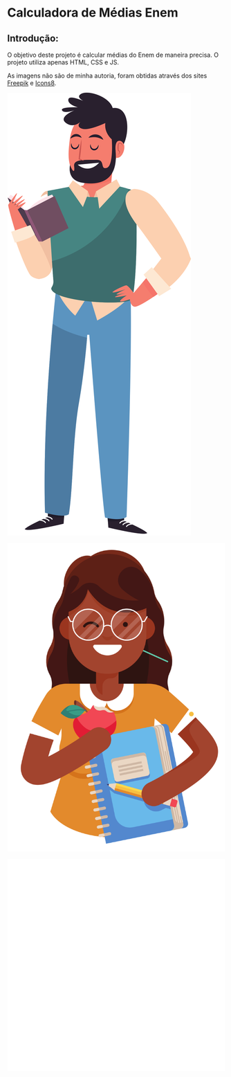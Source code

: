 # Calculadora de Médias Enem

## Introdução:

O objetivo deste projeto é calcular médias do Enem de maneira precisa. O projeto utiliza apenas HTML, CSS e JS.

As imagens não são de minha autoria, foram obtidas através dos sites [Freepik](https://freepik.com) e [Icons8](https://icons8.com/).

[![](./svg/professor.svg)](https://br.freepik.com/fotos-vetores-gratis/sociedade)

[![](./svg/professora.svg)](https://br.freepik.com/fotos-vetores-gratis/dia-dos-professor)

[![](./svg/github_icon.svg)](https://icons8.com/icon/12599/github)